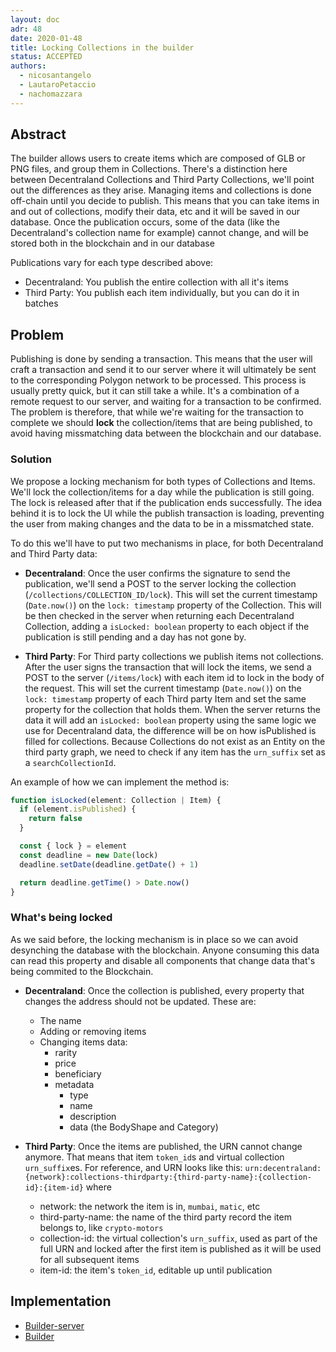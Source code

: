 ```yaml
---
layout: doc
adr: 48
date: 2020-01-48
title: Locking Collections in the builder
status: ACCEPTED
authors:
  - nicosantangelo
  - LautaroPetaccio
  - nachomazzara
---
```


## Abstract

The builder allows users to create items which are composed of GLB or PNG files, and group them in Collections. There's a distinction here between Decentraland Collections and Third Party Collections, we'll point out the differences as they arise.
Managing items and collections is done off-chain until you decide to publish. This means that you can take items in and out of collections, modify their data, etc and it will be saved in our database. Once the publication occurs, some of the data (like the Decentraland's collection name for example) cannot change, and will be stored both in the blockchain and in our database

Publications vary for each type described above:

- Decentraland: You publish the entire collection with all it's items
- Third Party: You publish each item individually, but you can do it in batches

## Problem

Publishing is done by sending a transaction. This means that the user will craft a transaction and send it to our server where it will ultimately be sent to the corresponding Polygon network to be processed.
This process is usually pretty quick, but it can still take a while. It's a combination of a remote request to our server, and waiting for a transaction to be confirmed. The problem is therefore, that while we're waiting for the transaction to complete we should **lock** the collection/items that are being published, to avoid having missmatching data between the blockchain and our database.

### Solution

We propose a locking mechanism for both types of Collections and Items. We'll lock the collection/items for a day while the publication is still going. The lock is released after that if the publication ends successfully. The idea behind it is to lock the UI while the publish transaction is loading, preventing the user from making changes and the data to be in a missmatched state.

To do this we'll have to put two mechanisms in place, for both Decentraland and Third Party data:

- **Decentraland**: Once the user confirms the signature to send the publication, we'll send a POST to the server locking the collection (`/collections/COLLECTION_ID/lock`). This will set the current timestamp (`Date.now()`) on the `lock: timestamp` property of the Collection. This will be then checked in the server when returning each Decentraland Collection, adding a `isLocked: boolean` property to each object if the publication is still pending and a day has not gone by.

- **Third Party**: For Third party collections we publish items not collections.
  After the user signs the transaction that will lock the items, we send a POST to the server (`/items/lock`) with each item id to lock in the body of the request. This will set the current timestamp (`Date.now()`) on the `lock: timestamp` property of each Third party Item and set the same property for the collection that holds them. When the server returns the data it will add an `isLocked: boolean` property using the same logic we use for Decentraland data, the difference will be on how isPublished is filled for collections. Because Collections do not exist as an Entity on the third party graph, we need to check if any item has the `urn_suffix` set as a `searchCollectionId`.

An example of how we can implement the method is:

```ts
function isLocked(element: Collection | Item) {
  if (element.isPublished) {
    return false
  }

  const { lock } = element
  const deadline = new Date(lock)
  deadline.setDate(deadline.getDate() + 1)

  return deadline.getTime() > Date.now()
}
```

### What's being locked

As we said before, the locking mechanism is in place so we can avoid desynching the database with the blockchain. Anyone consuming this data can read this property and disable all components that change data that's being commited to the Blockchain.

- **Decentraland**: Once the collection is published, every property that changes the address should not be updated. These are:

  - The name
  - Adding or removing items
  - Changing items data:
    - rarity
    - price
    - beneficiary
    - metadata
      - type
      - name
      - description
      - data (the BodyShape and Category)

- **Third Party**: Once the items are published, the URN cannot change anymore. That means that item `token_id`s and virtual collection `urn_suffix`es. For reference, and URN looks like this: `urn:decentraland:{network}:collections-thirdparty:{third-party-name}:{collection-id}:{item-id}` where
  - network: the network the item is in, `mumbai`, `matic`, etc
  - third-party-name: the name of the third party record the item belongs to, like `crypto-motors`
  - collection-id: the virtual collection's `urn_suffix`, used as part of the full URN and locked after the first item is published as it will be used for all subsequent items
  - item-id: the item's `token_id`, editable up until publication

## Implementation

- [Builder-server](https://github.com/decentraland/builder-server)
- [Builder](https://github.com/decentraland/builder)

